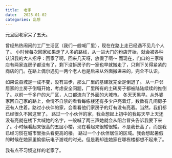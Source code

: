 ```yaml
---
title:  老家
date:   2025-01-02
categories: 乱想
---
```


元旦回老家呆了五天。

曾经热热闹闹的工厂生活区（我们一般喊厂里），现在在路上走已经遇不见几个人了。 小时候每次回家如果走了人多的路线，从一进大门的粉店开始，就会被各种认识我的大人招呼：回家了啊，回来几天呀，放假了啊～
而现在，门口的三家粉店有两家连房子都没有了，剩下没拆房子的一家也早就搬走了，只剩下关得紧紧的商店的门。在路上偶尔遇见一两个老人也是后来从外面搬进来的，完全不认识。 

如果说县城是一成不变，没有进步，那么厂里的基建就完全是倒退了。 从一户邻居家的土房子倒塌开始，考虑安全问题，厂里所有的土砖房子都被陆陆续续的推倒了。以前一千多户的大厂区，人口都流向了外面的大城市。 冬天天黑早。从外婆家回自己家的路上，会情不自禁的看看每栋楼还有多少户亮着灯，数数有几间房子还有人住着。路过小伙伴的家，会看看他们家房子的灯有没有亮着。当然，我们都已经很久不回这里了。 路过一个小伙伴的家，我会想起上初中的我每天早上天还没有亮就在楼下大喊她的名字，一般喊了两三声她就会从阳台冒头告诉我要下来了。小时候看起来很高的五层小楼，现在看起来很矮很矮。不是我长高了，而是我已经习惯在城市里抬头看更高的楼。 路过一个小伙伴居住的区域。我会想起暑假的时候在她家里偷偷玩电子游戏的时光。但是我却连她家在哪栋楼都想不起来了。

我有点不习惯这样的老家了。
